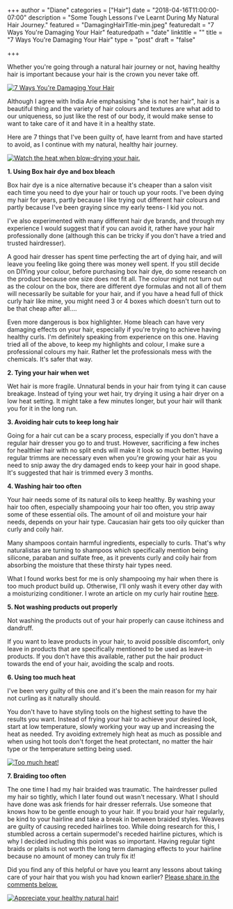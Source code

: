 +++
author = "Diane"
categories = ["Hair"]
date = "2018-04-16T11:00:00-07:00"
description = "Some Tough Lessons I've Learnt During My Natural Hair Journey."
featured = "DamagingHairTitle-min.jpeg"
featuredalt = "7 Ways You're Damaging Your Hair"
featuredpath = "date"
linktitle = ""
title = "7 Ways You're Damaging Your Hair"
type = "post"
draft = "false"

+++

Whether you're going through a natural hair journey or not, having healthy hair is important because your hair is the crown you never take off.

<a class="image featured" href="/img/2018/04/DamagingHairTitle-min.jpeg" data-fancybox="group" data-caption="7 Ways You're Damaging Your Hair">
  <img src="/img/2018/04/DamagingHairTitle-min.jpeg" alt="7 Ways You're Damaging Your Hair"/>
</a>

Although I agree with India Arie emphasising "she is not her hair", hair is a beautiful thing and the variety of hair colours and textures are what add to our uniqueness, so just like the rest of our body, it would make sense to want to take care of it and have it in a healthy state.

Here are 7 things that I've been guilty of, have learnt from and have started to avoid, as I continue with my natural, healthy hair journey.

<a class="image featured" href="/img/2018/04/BlowDryerMirror-min.jpeg" data-fancybox="group" data-caption="Watch the heat when blow-drying your hair.">
  <img src="/img/2018/04/BlowDryerMirror-min.jpeg" alt="Watch the heat when blow-drying your hair."/>
</a>

**1. Using Box hair dye and box bleach**

Box hair dye is a nice alternative because it's cheaper than a salon visit each time you need to dye your hair or touch up your roots. I've been dying my hair for years, partly because I like trying out different hair colours and partly because I've been graying since my early teens- I kid you not.

I've also experimented with many different hair dye brands, and through my experience I would suggest that if you can avoid it, rather have your hair professionally done (although this can be tricky if you don't have a tried and trusted hairdresser).

A good hair dresser has spent time perfecting the art of dying hair, and will leave you feeling like going there was money well spent. If you still decide on DIYing your colour, before purchasing box hair dye, do some research on the product because one size does not fit all. The colour might not turn out as the colour on the box, there are different dye formulas and not all of them will necessarily be suitable for your hair, and if you have a head full of thick curly hair like mine, you might need 3 or 4 boxes which doesn't turn out to be that cheap after all....

Even more dangerous is box highlighter. Home bleach can have very damaging effects on your hair, especially if you're trying to achieve having healthy curls. I'm definitely speaking from experience on this one. Having tried all of the above, to keep my highlights and colour, I make sure a professional colours my hair. Rather let the professionals mess with the chemicals. It's safer that way.

**2. Tying your hair when wet**

Wet hair is more fragile. Unnatural bends in your hair from tying it can cause breakage. Instead of tying your wet hair, try drying it using a hair dryer on a low heat setting. It might take a few minutes longer, but your hair will thank you for it in the long run.

**3. Avoiding hair cuts to keep long hair**

Going for a hair cut can be a scary process, especially if you don't have a regular hair dresser you go to and trust. However, sacrificing a few inches for healthier hair with no split ends will make it look so much better. Having regular trimms are necessary even when you're growing your hair as you need to snip away the dry damaged ends to keep your hair in good shape. It's suggested that hair is trimmed every 3 months.

**4. Washing hair too often**

Your hair needs some of its natural oils to keep healthy. By washing your hair too often, especially shampooing your hair too often, you strip away some of these essential oils. The amount of oil and moisture your hair needs, depends on your hair type. Caucasian hair gets too oily quicker than curly and coily hair.

Many shampoos contain harmful ingredients, especially to curls. That's why naturalistas are turning to shampoos which specifically mention being silicone, paraban and sulfate free, as it prevents curly and coily hair from absorbing the moisture that these thirsty hair types need.

What I found works best for me is only shampooing my hair when there is too much product build up. Otherwise, I'll only wash it every other day with a moisturizing conditioner. I wrote an article on my curly hair routine <a href="http://hellohaileys.com/blog/2018/03/08-hair_routine/">here</a>.

**5. Not washing products out properly**

Not washing the products out of your hair properly can cause itchiness and dandruff.

If you want to leave products in your hair, to avoid possible discomfort, only leave in products that are specifically mentioned to be used as leave-in products. If you don't have this available, rather put the hair product towards the end of your hair, avoiding the scalp and roots.

**6. Using too much heat**

I've been very guilty of this one and it's been the main reason for my hair not curling as it naturally should.

You don't have to have styling tools on the highest setting to have the results you want. Instead of frying your hair to achieve your desired look, start at low temperature, slowly working your way up and increasing the heat as needed. Try avoiding extremely high heat as much as possible and when using hot tools don't forget the heat protectant, no matter the hair type or the temperature setting being used.

<a class="image featured" href="/img/2018/04/CurlerAndDryer-min.jpeg" data-fancybox="group" data-caption="Too much heat!">
  <img src="/img/2018/04/CurlerAndDryer-min.jpeg" alt="Too much heat!"/>
</a>

**7. Braiding too often**

The one time I had my hair braided was traumatic. The hairdresser pulled my hair so tightly, which I later found out wasn't necessary. What I should have done was ask friends for hair dresser referrals. Use someone that knows how to be gentle enough to your hair. If you braid your hair regularly, be kind to your hairline and take a break in between braided styles. Weaves are guilty of causing receded hairlines too. While doing research for this, I stumbled across a certain supermodel's receded hairline pictures, which is why I decided including this point was so important. Having regular tight braids or plaits is not worth the long term damaging effects to your hairline because no amount of money can truly fix it!

Did you find any of this helpful or have you learnt any lessons about taking care of your hair that you wish you had known earlier? <a href="http://hellohaileys.com/blog/2018/04/16-whats_damaging_your_hair/#comment">Please share in the comments below.</a>

<a class="image featured" href="/img/2018/04/FlowerWall-min.jpg" data-fancybox="group" data-caption="Appreciate your healthy natural hair!">
  <img src="/img/2018/04/FlowerWall-min.jpg" alt="Appreciate your healthy natural hair!"/>
</a>
